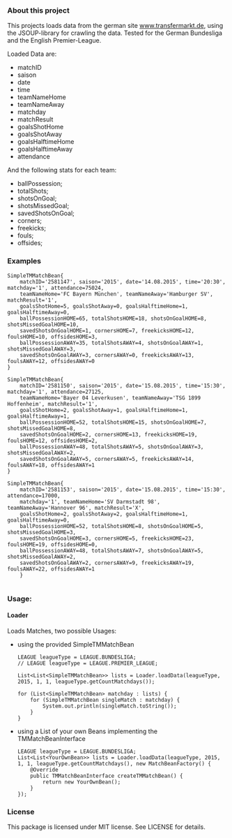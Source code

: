 ### About this project
This projects loads data from the german site www.transfermarkt.de, using the JSOUP-library for crawling the data.
Tested for the German Bundesliga and the English Premier-League.

Loaded Data are:
- matchID
- saison
- date
- time
- teamNameHome
- teamNameAway
- matchday
- matchResult
- goalsShotHome
- goalsShotAway
- goalsHalftimeHome
- goalsHalftimeAway
- attendance

And the following stats for each team:
- ballPossession;
- totalShots;
- shotsOnGoal;
- shotsMissedGoal;
- savedShotsOnGoal;
- corners;
- freekicks;
- fouls;
- offsides;

### Examples
```
SimpleTMMatchBean{
    matchID='2581147', saison='2015', date='14.08.2015', time='20:30', matchday='1', attendance=75024,
    teamNameHome='FC Bayern München', teamNameAway='Hamburger SV', matchResult='1', 
    goalsShotHome=5, goalsShotAway=0, goalsHalftimeHome=1, goalsHalftimeAway=0, 
    ballPossessionHOME=65, totalShotsHOME=18, shotsOnGoalHOME=8, shotsMissedGoalHOME=10, 
    savedShotsOnGoalHOME=1, cornersHOME=7, freekicksHOME=12, foulsHOME=10, offsidesHOME=3, 
    ballPossessionAWAY=35, totalShotsAWAY=4, shotsOnGoalAWAY=1, shotsMissedGoalAWAY=3, 
    savedShotsOnGoalAWAY=3, cornersAWAY=0, freekicksAWAY=13, foulsAWAY=12, offsidesAWAY=0
}

SimpleTMMatchBean{
    matchID='2581150', saison='2015', date='15.08.2015', time='15:30', matchday='1', attendance=27125,  
    teamNameHome='Bayer 04 Leverkusen', teamNameAway='TSG 1899 Hoffenheim', matchResult='1', 
    goalsShotHome=2, goalsShotAway=1, goalsHalftimeHome=1, goalsHalftimeAway=1, 
    ballPossessionHOME=52, totalShotsHOME=15, shotsOnGoalHOME=7, shotsMissedGoalHOME=8,
    savedShotsOnGoalHOME=2, cornersHOME=13, freekicksHOME=19, foulsHOME=12, offsidesHOME=2,
    ballPossessionAWAY=48, totalShotsAWAY=5, shotsOnGoalAWAY=3, shotsMissedGoalAWAY=2,
    savedShotsOnGoalAWAY=5, cornersAWAY=5, freekicksAWAY=14, foulsAWAY=18, offsidesAWAY=1
}

SimpleTMMatchBean{
    matchID='2581153', saison='2015', date='15.08.2015', time='15:30', attendance=17000,  
    matchday='1', teamNameHome='SV Darmstadt 98', teamNameAway='Hannover 96', matchResult='X', 
    goalsShotHome=2, goalsShotAway=2, goalsHalftimeHome=1, goalsHalftimeAway=0, 
    ballPossessionHOME=52, totalShotsHOME=8, shotsOnGoalHOME=5, shotsMissedGoalHOME=3, 
    savedShotsOnGoalHOME=3, cornersHOME=5, freekicksHOME=23, foulsHOME=19, offsidesHOME=0, 
    ballPossessionAWAY=48, totalShotsAWAY=7, shotsOnGoalAWAY=5, shotsMissedGoalAWAY=2, 
    savedShotsOnGoalAWAY=2, cornersAWAY=9, freekicksAWAY=19, foulsAWAY=22, offsidesAWAY=1
    }


```

### Usage:
#### Loader
Loads Matches, two possible Usages:
- using the provided SimpleTMMatchBean
    ```
    LEAGUE leagueType = LEAGUE.BUNDESLIGA;
    // LEAGUE leagueType = LEAGUE.PREMIER_LEAGUE;

    List<List<SimpleTMMatchBean>> lists = Loader.loadData(leagueType, 2015, 1, 1, leagueType.getCountMatchdays());
    
    for (List<SimpleTMMatchBean> matchday : lists) {
        for (SimpleTMMatchBean singleMatch : matchday) {
            System.out.println(singleMatch.toString());
        }
    }
    ```
- using a List of your own Beans implementing the TMMatchBeanInterface
    ```
    LEAGUE leagueType = LEAGUE.BUNDESLIGA;
    List<List<YourOwnBean>> lists = Loader.loadData(leagueType, 2015, 1, 1, leagueType.getCountMatchdays(), new MatchBeanFactory() {
        @Override
        public TMMatchBeanInterface createTMMatchBean() {
            return new YourOwnBean();
        }
    });
    ```
    
### License
This package is licensed under MIT license. See LICENSE for details.